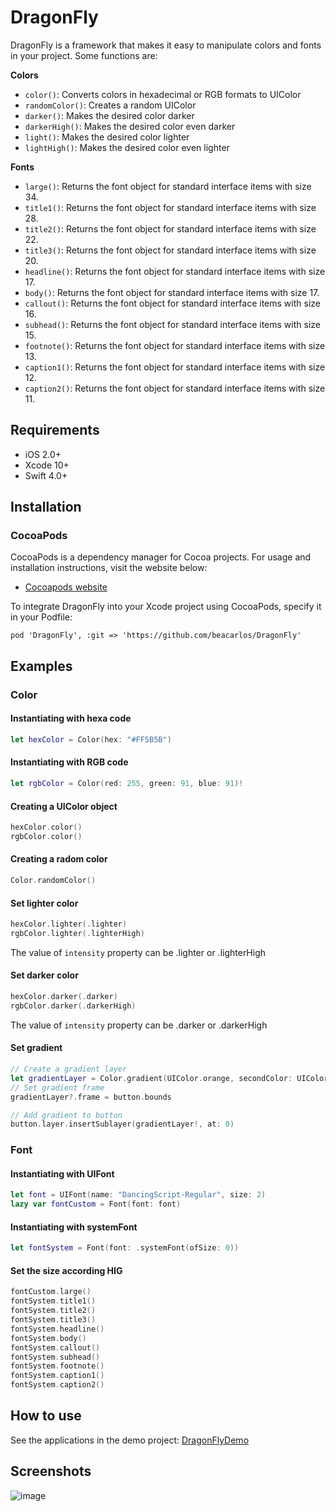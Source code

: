 # DragonFly
DragonFly is a framework that makes it easy to manipulate colors and fonts in your project. Some functions are:
  
  **Colors**
  * `color()`: Converts colors in hexadecimal or RGB formats to UIColor
  * `randomColor()`: Creates a random UIColor
  * `darker()`: Makes the desired color darker
  * `darkerHigh()`: Makes the desired color even darker
  * `light()`: Makes the desired color lighter
  * `lightHigh()`: Makes the desired color even lighter
   
  **Fonts**
  * `large()`: Returns the font object for standard interface items with size 34.
  * `title1()`: Returns the font object for standard interface items with size 28.
  * `title2()`: Returns the font object for standard interface items with size 22.
  * `title3()`: Returns the font object for standard interface items with size 20.
  * `headline()`: Returns the font object for standard interface items with size 17.
  * `body()`: Returns the font object for standard interface items with size 17.
  * `callout()`: Returns the font object for standard interface items with size 16.
  * `subhead()`: Returns the font object for standard interface items with size 15.
  * `footnote()`: Returns the font object for standard interface items with size 13.
  * `caption1()`: Returns the font object for standard interface items with size 12.
  * `caption2()`: Returns the font object for standard interface items with size 11.

## Requirements
* iOS 2.0+
* Xcode 10+
* Swift 4.0+

## Installation
### CocoaPods
CocoaPods is a dependency manager for Cocoa projects. For usage and installation instructions, visit the website below:
* [Cocoapods website](https://cocoapods.org)

To integrate DragonFly into your Xcode project using CocoaPods, specify it in your Podfile:

`pod 'DragonFly', :git => 'https://github.com/beacarlos/DragonFly'`

## Examples
### Color
#### Instantiating with hexa code
```swift
let hexColor = Color(hex: "#FF5B5B")
```

#### Instantiating with RGB code
```swift
let rgbColor = Color(red: 255, green: 91, blue: 91)!
```

#### Creating a UIColor object
```swift
hexColor.color()
rgbColor.color()
```

#### Creating a radom color 
```swift
Color.randomColor()
```

#### Set lighter color
```swift
hexColor.lighter(.lighter)
rgbColor.lighter(.lighterHigh)
```
The value of `intensity` property can be .lighter or .lighterHigh

#### Set darker color
```swift
hexColor.darker(.darker)
rgbColor.darker(.darkerHigh)
```
The value of `intensity` property can be .darker or .darkerHigh

#### Set gradient
```swift
// Create a gradient layer
let gradientLayer = Color.gradient(UIColor.orange, secondColor: UIColor.yellow)
// Set gradient frame
gradientLayer?.frame = button.bounds

// Add gradient to button
button.layer.insertSublayer(gradientLayer!, at: 0)
```


### Font
#### Instantiating with UIFont
```swift
let font = UIFont(name: "DancingScript-Regular", size: 2)
lazy var fontCustom = Font(font: font)
```

#### Instantiating with systemFont
```swift
let fontSystem = Font(font: .systemFont(ofSize: 0))
```

#### Set the size according HIG
```swift
fontCustom.large()
fontSystem.title1()
fontSystem.title2()
fontSystem.title3()
fontSystem.headline()
fontSystem.body()
fontSystem.callout()
fontSystem.subhead()
fontSystem.footnote()
fontSystem.caption1()
fontSystem.caption2()
```

## How to use
See the applications in the demo project: [DragonFlyDemo](https://github.com/brenaamorim/DragonFlyExamples)

## Screenshots
![image](https://user-images.githubusercontent.com/59696644/127590562-12039599-b6e1-4d7b-b3ff-fe5d7b5132a4.png)
